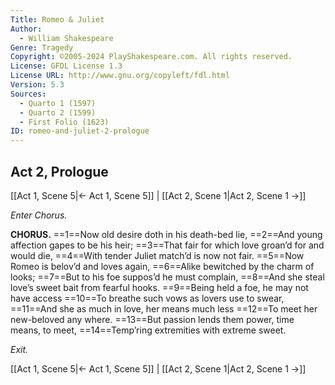 ```yaml
---
Title: Romeo & Juliet
Author: 
  - William Shakespeare
Genre: Tragedy
Copyright: ©2005-2024 PlayShakespeare.com. All rights reserved.
License: GFDL License 1.3
License URL: http://www.gnu.org/copyleft/fdl.html
Version: 5.3
Sources:
  - Quarto 1 (1597)
  - Quarto 2 (1599)
  - First Folio (1623)
ID: romeo-and-juliet-2-prologue
---
```


## Act 2, Prologue
[[Act 1, Scene 5|← Act 1, Scene 5]] | [[Act 2, Scene 1|Act 2, Scene 1 →]]


*Enter Chorus.*

**CHORUS.**
==1==Now old desire doth in his death-bed lie,
==2==And young affection gapes to be his heir;
==3==That fair for which love groan’d for and would die,
==4==With tender Juliet match’d is now not fair.
==5==Now Romeo is belov’d and loves again,
==6==Alike bewitched by the charm of looks;
==7==But to his foe suppos’d he must complain,
==8==And she steal love’s sweet bait from fearful hooks.
==9==Being held a foe, he may not have access
==10==To breathe such vows as lovers use to swear,
==11==And she as much in love, her means much less
==12==To meet her new-beloved any where.
==13==But passion lends them power, time means, to meet,
==14==Temp’ring extremities with extreme sweet.


*Exit.*

[[Act 1, Scene 5|← Act 1, Scene 5]] | [[Act 2, Scene 1|Act 2, Scene 1 →]]